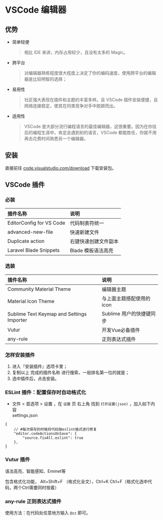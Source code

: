 # VSCode 编辑器

## 优势
- 简单轻便
  > 相比 IDE 来讲，内存占用较少，且没有太多的 Magic。
- 跨平台
  > 对编辑器熟练程度很大程度上决定了你的编码速度，使用跨平台的编辑器是比较明智的选择；
- 易用性
  > 社区强大表现在插件和主题的丰富多样。且 VSCode 插件安装便捷，且网络连接稳定，使其在同类竞争对手中脱颖而出。
- 适用性
  > VSCode 是大部分流行编程语言的最佳编辑器，这很重要。因为在你往后的编程生涯中，肯定会遇到别的语言，VSCode 都能胜任，你就不用再去花费时间熟悉另一个编辑器。
   
## 安装

直接前往 [code.visualstudio.com/download](https://code.visualstudio.com/download) 下载安装包。

## VSCode 插件
### 必装

| 插件名称                     | 	说明          |
|:-------------------------|:-------------|
| EditorConfig for VS Code | 	代码制表符统一     |
| advanced-new-file        | 	快速新建文件      |
| Duplicate action         | 	右键快速创建文件副本  |
| Laravel Blade Snippets   | Blade 模板语法高亮 |

### 选装

| 插件名称                                      | 	说明               |
|:------------------------------------------|:------------------|
| Community Material Theme                  | 	编辑器主题            |
| Material Icon Theme                       | 	与上面主题搭配使用的 icon  |
| Sublime Text Keymap and Settings Importer | 	Sublime 用户的快捷键同步 |
| Vutur | 开发Vue必备插件|
| any-rule | 正则表达式插件|

### 怎样安装插件
1. 进入『安装插件』选项卡里；
2. 复制以上 完成的插件名称 进行搜索，一般排名第一位的就是；
3. 选中插件后，点击安装。

### ESLint 插件：配置保存时自动格式化
- 文件 > 首选项 > 设置 ，在 `设置` 页 右上角 找到 `打开设置(json)` ，加入如下内容  
settings.json

```
{
    // #每次保存的时候将代码按eslint格式进行修复
    "editor.codeActionsOnSave": {
        "source.fixAll.eslint": true
    },
}
```
### Vutur 插件
语法高亮、智能感知、Emmet等  

包含格式化功能， Alt+Shift+F （格式化全文），Ctrl+K Ctrl+F（格式化选中代码，两个Ctrl需要同时按着）

### any-rule 正则表达式插件

使用方法：在代码处任意地方输入 `@zz` 即可。